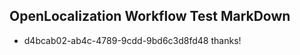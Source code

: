 ## OpenLocalization Workflow Test MarkDown
* d4bcab02-ab4c-4789-9cdd-9bd6c3d8fd48 thanks!

<!--HONumber=Aug16_HO4-->


